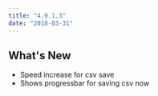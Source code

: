 ```yaml
---
title: "4.9.1.3"
date: "2018-03-31"
---
```


## What's New

- Speed increase for csv save
- Shows progressbar for saving csv now